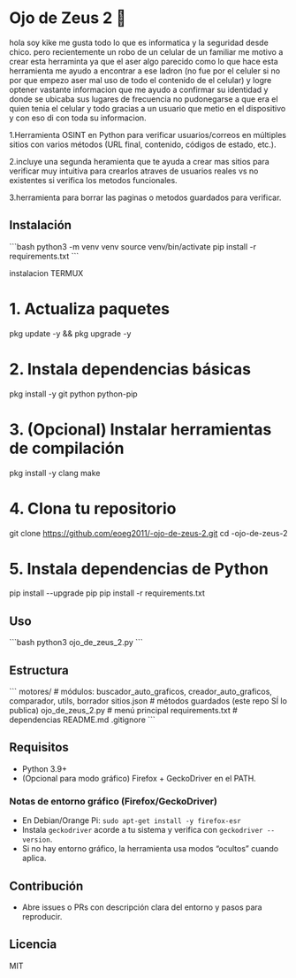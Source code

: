 # Ojo de Zeus 2 🔱
hola soy kike me gusta todo lo que es informatica y la seguridad desde chico. pero recientemente un robo de un celular de un familiar me motivo a crear esta herraminta ya que el aser algo parecido como lo que hace esta herramienta me ayudo a encontrar a ese ladron (no fue por el celuler si no por que empezo aser mal uso de todo el contenido de el celular) y logre optener vastante informacion que me ayudo a confirmar su identidad y donde se ubicaba sus lugares de frecuencia no pudonegarse a que era el quien tenia el celular y todo gracias a un usuario que metio en el dispositivo y con eso di con toda su informacion.

1.Herramienta OSINT en Python para verificar usuarios/correos en múltiples sitios con varios métodos (URL final, contenido, códigos de estado, etc.).

2.incluye una segunda heramienta que te ayuda a crear mas sitios para verificar muy intuitiva para crearlos atraves de usuarios reales vs no existentes si verifica los metodos funcionales.

3.herramienta para borrar las paginas o metodos guardados para verificar. 

## Instalación
\```bash
python3 -m venv venv
source venv/bin/activate
pip install -r requirements.txt
\```

instalacion TERMUX
# 1. Actualiza paquetes
pkg update -y && pkg upgrade -y

# 2. Instala dependencias básicas
pkg install -y git python python-pip

# 3. (Opcional) Instalar herramientas de compilación
pkg install -y clang make

# 4. Clona tu repositorio
git clone https://github.com/eoeg2011/-ojo-de-zeus-2.git
cd -ojo-de-zeus-2

# 5. Instala dependencias de Python
pip install --upgrade pip
pip install -r requirements.txt

## Uso
\```bash
python3 ojo_de_zeus_2.py
\```

## Estructura
\```
motores/            # módulos: buscador_auto_graficos, creador_auto_graficos, comparador, utils, borrador
sitios.json         # métodos guardados (este repo SÍ lo publica)
ojo_de_zeus_2.py    # menú principal
requirements.txt    # dependencias
README.md
.gitignore
\```

## Requisitos
- Python 3.9+
- (Opcional para modo gráfico) Firefox + GeckoDriver en el PATH.

### Notas de entorno gráfico (Firefox/GeckoDriver)
- En Debian/Orange Pi: `sudo apt-get install -y firefox-esr`
- Instala `geckodriver` acorde a tu sistema y verifica con `geckodriver --version`.
- Si no hay entorno gráfico, la herramienta usa modos “ocultos” cuando aplica.

## Contribución
- Abre issues o PRs con descripción clara del entorno y pasos para reproducir.

## Licencia
MIT
